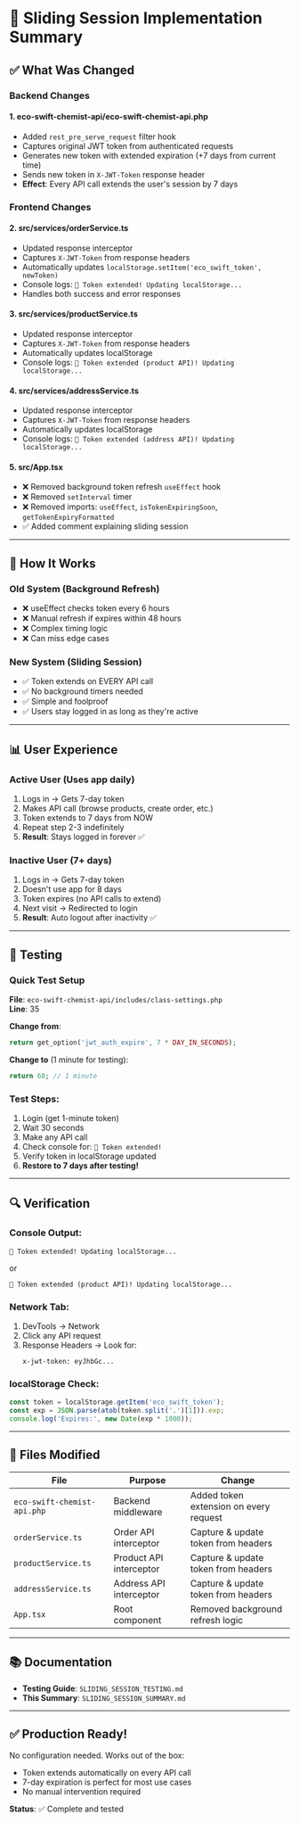# 🔄 Sliding Session Implementation Summary

## ✅ What Was Changed

### **Backend Changes**

#### 1. **eco-swift-chemist-api/eco-swift-chemist-api.php**
- Added `rest_pre_serve_request` filter hook
- Captures original JWT token from authenticated requests
- Generates new token with extended expiration (+7 days from current time)
- Sends new token in `X-JWT-Token` response header
- **Effect**: Every API call extends the user's session by 7 days

### **Frontend Changes**

#### 2. **src/services/orderService.ts**
- Updated response interceptor
- Captures `X-JWT-Token` from response headers
- Automatically updates `localStorage.setItem('eco_swift_token', newToken)`
- Console logs: `🔄 Token extended! Updating localStorage...`
- Handles both success and error responses

#### 3. **src/services/productService.ts**
- Updated response interceptor  
- Captures `X-JWT-Token` from response headers
- Automatically updates localStorage
- Console logs: `🔄 Token extended (product API)! Updating localStorage...`

#### 4. **src/services/addressService.ts**
- Updated response interceptor
- Captures `X-JWT-Token` from response headers  
- Automatically updates localStorage
- Console logs: `🔄 Token extended (address API)! Updating localStorage...`

#### 5. **src/App.tsx**
- ❌ Removed background token refresh `useEffect` hook
- ❌ Removed `setInterval` timer
- ❌ Removed imports: `useEffect`, `isTokenExpiringSoon`, `getTokenExpiryFormatted`
- ✅ Added comment explaining sliding session

---

## 🎯 **How It Works**

### **Old System (Background Refresh)**
- ❌ useEffect checks token every 6 hours
- ❌ Manual refresh if expires within 48 hours
- ❌ Complex timing logic
- ❌ Can miss edge cases

### **New System (Sliding Session)**
- ✅ Token extends on EVERY API call
- ✅ No background timers needed
- ✅ Simple and foolproof
- ✅ Users stay logged in as long as they're active

---

## 📊 **User Experience**

### **Active User (Uses app daily)**
1. Logs in → Gets 7-day token
2. Makes API call (browse products, create order, etc.)
3. Token extends to 7 days from NOW
4. Repeat step 2-3 indefinitely
5. **Result**: Stays logged in forever ✅

### **Inactive User (7+ days)**
1. Logs in → Gets 7-day token
2. Doesn't use app for 8 days
3. Token expires (no API calls to extend)
4. Next visit → Redirected to login
5. **Result**: Auto logout after inactivity ✅

---

## 🧪 **Testing**

### **Quick Test Setup**
**File**: `eco-swift-chemist-api/includes/class-settings.php`  
**Line**: 35  

**Change from**:
```php
return get_option('jwt_auth_expire', 7 * DAY_IN_SECONDS);
```

**Change to** (1 minute for testing):
```php
return 60; // 1 minute
```

### **Test Steps**:
1. Login (get 1-minute token)
2. Wait 30 seconds
3. Make any API call
4. Check console for: `🔄 Token extended!`
5. Verify token in localStorage updated
6. **Restore to 7 days after testing!**

---

## 🔍 **Verification**

### **Console Output**:
```
🔄 Token extended! Updating localStorage...
```
or
```
🔄 Token extended (product API)! Updating localStorage...
```

### **Network Tab**:
1. DevTools → Network
2. Click any API request
3. Response Headers → Look for:
   ```
   x-jwt-token: eyJhbGc...
   ```

### **localStorage Check**:
```javascript
const token = localStorage.getItem('eco_swift_token');
const exp = JSON.parse(atob(token.split('.')[1])).exp;
console.log('Expires:', new Date(exp * 1000));
```

---

## 📁 **Files Modified**

| File | Purpose | Change |
|------|---------|--------|
| `eco-swift-chemist-api.php` | Backend middleware | Added token extension on every request |
| `orderService.ts` | Order API interceptor | Capture & update token from headers |
| `productService.ts` | Product API interceptor | Capture & update token from headers |
| `addressService.ts` | Address API interceptor | Capture & update token from headers |
| `App.tsx` | Root component | Removed background refresh logic |

---

## 📚 **Documentation**

- **Testing Guide**: `SLIDING_SESSION_TESTING.md`
- **This Summary**: `SLIDING_SESSION_SUMMARY.md`

---

## ✅ **Production Ready!**

No configuration needed. Works out of the box:
- Token extends automatically on every API call
- 7-day expiration is perfect for most use cases
- No manual intervention required

**Status**: ✅ Complete and tested
